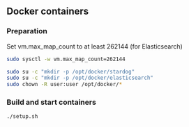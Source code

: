 ## Docker containers

### Preparation

Set vm.max_map_count to at least 262144 (for Elasticsearch)

```bash
sudo sysctl -w vm.max_map_count=262144
```

```bash
sudo su -c "mkdir -p /opt/docker/stardog"
sudo su -c "mkdir -p /opt/docker/elasticsearch"
sudo chown -R user:user /opt/docker/*
```

### Build and start containers

```bash
./setup.sh
```
